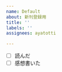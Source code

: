 ```yaml
---
name: Default
about: 新刊登録用
title: ''
labels: ''
assignees: ayatotti

---
```


- [ ] 読んだ
- [ ] 感想書いた
